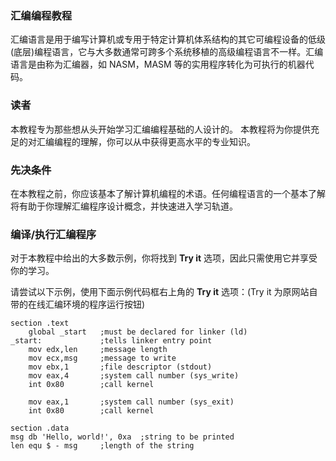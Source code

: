 ### 汇编编程教程
 
汇编语言是用于编写计算机或专用于特定计算机体系结构的其它可编程设备的低级(底层)编程语言，它与大多数通常可跨多个系统移植的高级编程语言不一样。汇编语言是由称为汇编器，如 NASM，MASM 等的实用程序转化为可执行的机器代码。

### 读者  
 
本教程专为那些想从头开始学习汇编编程基础的人设计的。 本教程将为你提供充足的对汇编编程的理解，你可以从中获得更高水平的专业知识。
 
### 先决条件  
 
在本教程之前，你应该基本了解计算机编程的术语。任何编程语言的一个基本了解将有助于你理解汇编程序设计概念，并快速进入学习轨道。

### 编译/执行汇编程序

对于本教程中给出的大多数示例，你将找到 **Try it** 选项，因此只需使用它并享受你的学习。

请尝试以下示例，使用下面示例代码框右上角的 **Try it** 选项：(Try it 为原网站自带的在线汇编环境的程序运行按钮)

```
section	.text
    global _start   ;must be declared for linker (ld)
_start:	            ;tells linker entry point
    mov	edx,len     ;message length
    mov	ecx,msg     ;message to write
    mov	ebx,1       ;file descriptor (stdout)
    mov	eax,4       ;system call number (sys_write)
    int	0x80        ;call kernel
	
    mov	eax,1       ;system call number (sys_exit)
    int	0x80        ;call kernel

section	.data
msg db 'Hello, world!', 0xa  ;string to be printed
len equ $ - msg     ;length of the string
```